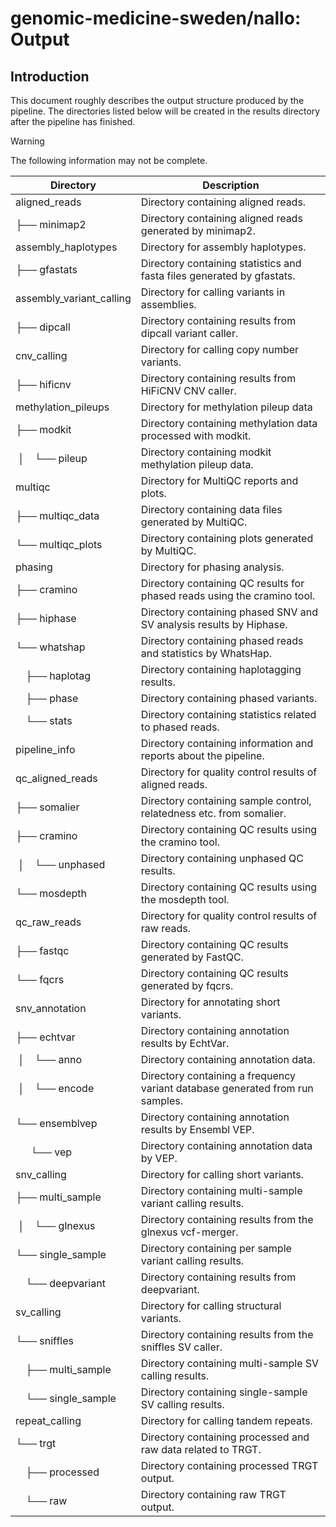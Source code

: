 # genomic-medicine-sweden/nallo: Output

## Introduction

This document roughly describes the output structure produced by the pipeline. The directories listed below will be created in the results directory after the pipeline has finished.

> [!WARNING]
> The following information may not be complete.

| Directory                 | Description                                                                   |
| ------------------------- | ----------------------------------------------------------------------------- |
| aligned_reads             | Directory containing aligned reads.                                           |
| ├── minimap2              | Directory containing aligned reads generated by minimap2.                     |
| assembly_haplotypes       | Directory for assembly haplotypes.                                            |
| ├── gfastats              | Directory containing statistics and fasta files generated by gfastats.        |
| assembly_variant_calling  | Directory for calling variants in assemblies.                                 |
| ├── dipcall               | Directory containing results from dipcall variant caller.                     |
| cnv_calling               | Directory for calling copy number variants.                                   |
| ├── hificnv               | Directory containing results from HiFiCNV CNV caller.                         |
| methylation_pileups       | Directory for methylation pileup data                                         |
| ├── modkit                | Directory containing methylation data processed with modkit.                  |
| &nbsp;│&emsp;└── pileup   | Directory containing modkit methylation pileup data.                          |
| multiqc                   | Directory for MultiQC reports and plots.                                      |
| ├── multiqc_data          | Directory containing data files generated by MultiQC.                         |
| └── multiqc_plots         | Directory containing plots generated by MultiQC.                              |
| phasing                   | Directory for phasing analysis.                                               |
| ├── cramino               | Directory containing QC results for phased reads using the cramino tool.      |
| ├── hiphase               | Directory containing phased SNV and SV analysis results by Hiphase.           |
| └── whatshap              | Directory containing phased reads and statistics by WhatsHap.                 |
| &emsp;├── haplotag        | Directory containing haplotagging results.                                    |
| &emsp;├── phase           | Directory containing phased variants.                                         |
| &emsp;└── stats           | Directory containing statistics related to phased reads.                      |
| pipeline_info             | Directory containing information and reports about the pipeline.              |
| qc_aligned_reads          | Directory for quality control results of aligned reads.                       |
| ├── somalier              | Directory containing sample control, relatedness etc. from somalier.          |
| ├── cramino               | Directory containing QC results using the cramino tool.                       |
| &nbsp;│&emsp;└── unphased | Directory containing unphased QC results.                                     |
| └── mosdepth              | Directory containing QC results using the mosdepth tool.                      |
| qc_raw_reads              | Directory for quality control results of raw reads.                           |
| ├── fastqc                | Directory containing QC results generated by FastQC.                          |
| └── fqcrs                 | Directory containing QC results generated by fqcrs.                           |
| snv_annotation            | Directory for annotating short variants.                                      |
| ├── echtvar               | Directory containing annotation results by EchtVar.                           |
| &nbsp;│&emsp;└── anno     | Directory containing annotation data.                                         |
| &nbsp;│&emsp;└── encode   | Directory containing a frequency variant database generated from run samples. |
| └── ensemblvep            | Directory containing annotation results by Ensembl VEP.                       |
| &ensp;&emsp;└── vep       | Directory containing annotation data by VEP.                                  |
| snv_calling               | Directory for calling short variants.                                         |
| ├── multi_sample          | Directory containing multi-sample variant calling results.                    |
| &nbsp;│&emsp;└── glnexus  | Directory containing results from the glnexus vcf-merger.                     |
| └── single_sample         | Directory containing per sample variant calling results.                      |
| &emsp;└── deepvariant     | Directory containing results from deepvariant.                                |
| sv_calling                | Directory for calling structural variants.                                    |
| └── sniffles              | Directory containing results from the sniffles SV caller.                     |
| &emsp;├── multi_sample    | Directory containing multi-sample SV calling results.                         |
| &emsp;└── single_sample   | Directory containing single-sample SV calling results.                        |
| repeat_calling            | Directory for calling tandem repeats.                                         |
| └── trgt                  | Directory containing processed and raw data related to TRGT.                  |
| &emsp;├── processed       | Directory containing processed TRGT output.                                   |
| &emsp;└── raw             | Directory containing raw TRGT output.                                         |
